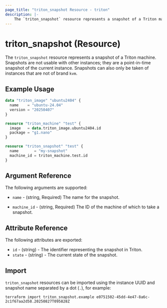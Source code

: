 ```yaml
---
page_title: "triton_snapshot Resource - triton"
description: |-
    The `triton_snapshot` resource represents a snapshot of a Triton machine.
---
```


# triton_snapshot (Resource)

The `triton_snapshot` resource represents a snapshot of a Triton machine. Snapshots are not usable with other instances; they are a point-in-time snapshot of the current instance. Snapshots can also only be taken of instances that are not of brand `kvm`.

## Example Usage

```terraform
data "triton_image" "ubuntu2404" {
  name    = "ubuntu-24.04"
  version = "20250407"
}

resource "triton_machine" "test" {
  image   = data.triton_image.ubuntu2404.id
  package = "g1.nano"
}

resource "triton_snapshot" "test" {
  name       = "my-snapshot"
  machine_id = triton_machine.test.id
}
```

## Argument Reference

The following arguments are supported:

* `name` - (string, Required) The name for the snapshot.

* `machine_id` - (string, Required) The ID of the machine of which to take a snapshot.

## Attribute Reference

The following attributes are exported:

* `id` - (string) - The identifier representing the snapshot in Triton.
* `state` - (string) - The current state of the snapshot.

## Import

`triton_snapshot` resources can be imported using the instance UUID and snapshot name separated by a dot (`.`), for example:

```shell
terraform import triton_snapshot.example e0751502-45dd-4e47-8a6c-2c1f67aa2d58.20250827T095828Z
```
